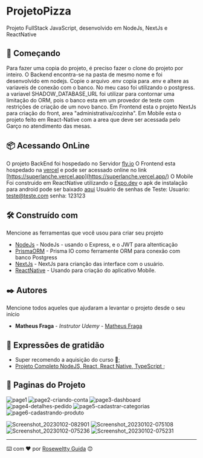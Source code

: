 # ProjetoPizza

Projeto FullStack JavaScript, desenvolvido em NodeJs, NextJs e ReactNative

## 🚀 Começando

Para fazer uma copia do projeto, é preciso fazer o clone do projeto por inteiro.
O Backend encontra-se na pasta de mesmo nome e foi desenvolvido em nodejs.
Copie o arquivo .env copia para .env e altere as variaveis de conexão com o banco. No meu caso foi utilizando o postgress.
a variavel SHADOW_DATABASE_URL foi utilizar para contornar uma limitação do ORM, pois o banco esta em um provedor de teste
com restrições de criação de um novo banco.
Em Frontend esta o projeto NextJs para criação do front, area "administrativa/cozinha". 
Em Mobile esta o projeto feito em React-Native com a area que deve ser acessada pelo Garço no atendimento das mesas.


## 📦 Acessando OnLine

O projeto BackEnd foi hospedado no Servidor [fly.io](https://fly.io/)
O Frontend esta hospedado na [vercel](https://vercel.com/) e pode ser acessado online no link [https://superlanche.vercel.app](https://superlanche.vercel.app/)
O Mobile Foi construido em ReactNative utilizando o [Expo.dev](https://expo.dev) o apk de instalação para android pode ser baixado [aqui]([https://1024terabox.com/s/1WRDbbf4Smwktb0Gr8EZVNw])
Usuário de senhas de Teste: Usuario: teste@teste.com senha: 123123

## 🛠️ Construído com

Mencione as ferramentas que você usou para criar seu projeto

* [NodeJs](https://nodejs.org/) - NodeJs - usando o Express, e o JWT para altenticação
* [PrismaORM](https://www.prisma.io/) - Prisma IO como ferramente ORM para conexão com banco Postgress
* [NextJs](https://nextjs.org/) - NextJs para crianção das interface com o usuário.
* [ReactNative](https://reactnative.dev/) - Usando para criação do aplicativo Mobile.


## ✒️ Autores

Mencione todos aqueles que ajudaram a levantar o projeto desde o seu início

* **Matheus Fraga** - *Instrutor Udemy* - [Matheus Fraga](https://www.linkedin.com/in/matheusfragad/)

## 🎁 Expressões de gratidão

* Super recomendo a aquisição do curso 📢;
* [Projeto Completo NodeJS, React, React Native, TypeScript
](https://www.udemy.com/share/106djC3@QA3Rn4P8jjz9JZCttXtG926kbFYaR877bHA9stCPzIXooNwES5sA6ugTshae7N8r/);

## 🚀 Paginas do Projeto

![page1](https://user-images.githubusercontent.com/6312819/210184505-cf4a8cff-1a45-429e-bce3-a76a36df945e.png)
![page2-criando-conta](https://user-images.githubusercontent.com/6312819/210184511-8e5a59e3-88a7-4724-a322-bfa537fa37c2.png)
![page3-dashboard](https://user-images.githubusercontent.com/6312819/210184512-72efe281-3bb1-4f50-b3c4-728e02881e47.png)
![page4-detalhes-pedido](https://user-images.githubusercontent.com/6312819/210184513-1e4d1664-aed8-4e03-9682-4cda8fc0e244.png)
![page5-cadastrar-categorias](https://user-images.githubusercontent.com/6312819/210184515-5c1c1ae4-e30d-449a-ad09-64e093c91ccf.png)
![page6-cadastrando-produto](https://user-images.githubusercontent.com/6312819/210184516-521ce25b-faa8-48f1-91dd-a8144cc1a909.png)

![Screenshot_20230102-082901](https://user-images.githubusercontent.com/6312819/210232570-a4ddbc16-9807-4beb-bef6-cf9596139136.png)
![Screenshot_20230102-075108](https://user-images.githubusercontent.com/6312819/210232577-585c7c81-8869-457c-9da8-effe8b76542d.png)
![Screenshot_20230102-075236](https://user-images.githubusercontent.com/6312819/210232590-63dddc0e-2cd1-4e4f-ba7a-d5533403c6f1.png)
![Screenshot_20230102-075231](https://user-images.githubusercontent.com/6312819/210232597-c608241b-fe8d-4638-a3ca-0b7b8157530e.png)



---
⌨️ com ❤️ por [Roseweltty Guida](https://www.linkedin.com/in/rosewelttybguida/) 😊
